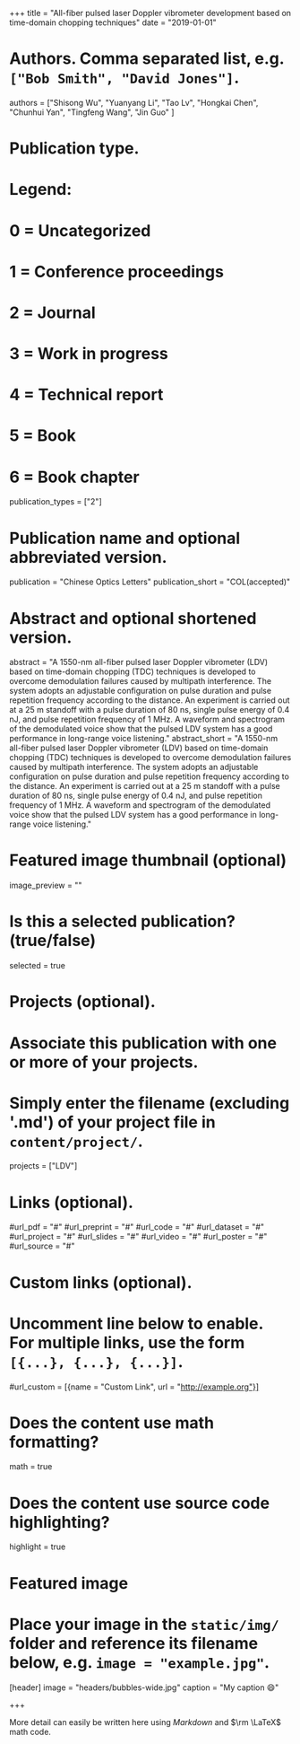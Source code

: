 +++
title = "All-fiber pulsed laser Doppler vibrometer development based on time-domain chopping techniques"
date = "2019-01-01"

# Authors. Comma separated list, e.g. `["Bob Smith", "David Jones"]`.
authors = ["Shisong Wu", "Yuanyang Li", "Tao Lv", "Hongkai Chen", "Chunhui Yan", "Tingfeng Wang", "Jin Guo" ]

# Publication type.
# Legend:
# 0 = Uncategorized
# 1 = Conference proceedings
# 2 = Journal
# 3 = Work in progress
# 4 = Technical report
# 5 = Book
# 6 = Book chapter
publication_types = ["2"]

# Publication name and optional abbreviated version.
publication = "Chinese Optics Letters"
publication_short = "COL(accepted)"

# Abstract and optional shortened version.
abstract = "A 1550-nm all-fiber pulsed laser Doppler vibrometer (LDV) based on time-domain chopping (TDC) techniques is developed to overcome demodulation failures caused by multipath interference. The system adopts an adjustable configuration on pulse duration and pulse repetition frequency according to the distance. An experiment is carried out at a 25 m standoff with a pulse duration of 80 ns, single pulse energy of 0.4 nJ, and pulse repetition frequency of 1 MHz. A waveform and spectrogram of the demodulated voice show that the pulsed LDV system has a good performance in long-range voice listening."
abstract_short = "A 1550-nm all-fiber pulsed laser Doppler vibrometer (LDV) based on time-domain chopping (TDC) techniques is developed to overcome demodulation failures caused by multipath interference. The system adopts an adjustable configuration on pulse duration and pulse repetition frequency according to the distance. An experiment is carried out at a 25 m standoff with a pulse duration of 80 ns, single pulse energy of 0.4 nJ, and pulse repetition frequency of 1 MHz. A waveform and spectrogram of the demodulated voice show that the pulsed LDV system has a good performance in long-range voice listening."

# Featured image thumbnail (optional)
image_preview = ""

# Is this a selected publication? (true/false)
selected = true

# Projects (optional).
#   Associate this publication with one or more of your projects.
#   Simply enter the filename (excluding '.md') of your project file in `content/project/`.
projects = ["LDV"]

# Links (optional).
#url_pdf = "#"
#url_preprint = "#"
#url_code = "#"
#url_dataset = "#"
#url_project = "#"
#url_slides = "#"
#url_video = "#"
#url_poster = "#"
#url_source = "#"

# Custom links (optional).
#   Uncomment line below to enable. For multiple links, use the form `[{...}, {...}, {...}]`.
#url_custom = [{name = "Custom Link", url = "http://example.org"}]

# Does the content use math formatting?
math = true

# Does the content use source code highlighting?
highlight = true

# Featured image
# Place your image in the `static/img/` folder and reference its filename below, e.g. `image = "example.jpg"`.
[header]
image = "headers/bubbles-wide.jpg"
caption = "My caption :smile:"

+++

More detail can easily be written here using *Markdown* and $\rm \LaTeX$ math code.
